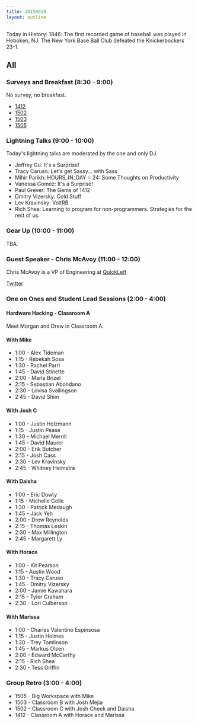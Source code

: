 ```yaml
---
title: 20150619
layout: outline
---
```


Today in History: 1846: The first recorded game of baseball was played in Hoboken, NJ. 
The New York Base Ball Club defeated the Knickerbockers 23-1.
 
## All

### Surveys and Breakfast (8:30 - 9:00)

No survey, no breakfast.

* [1412](https://docs.google.com/a/casimircreative.com/forms/d/1YZCwbHn5D5HWSCxRhBZg9RmH8TtszB8c67P8jmDB05E/viewform)
* [1502](https://docs.google.com/a/casimircreative.com/forms/d/1PcHozsIIf843mdTpOWTeGPlueVftm-gL25IatZstqJQ/viewform)
* [1503](https://docs.google.com/a/casimircreative.com/forms/d/11Eyb41AD4eZ-bZ0pSH8U6JFu1rjApfan43WUz7ihm_w/viewform)
* [1505](https://docs.google.com/a/casimircreative.com/forms/d/18H7jvC8xR6hoGI0damkIvrx-xwg-UjjJOQyjQDEL4YI/viewform)

### Lightning Talks (9:00 - 10:00)

Today's lightning talks are moderated by the one and only DJ. 

* Jeffrey Gu: It's a Surprise!
* Tracy Caruso: Let's get Sassy... with Sass
* Mihir Parikh: HOURS_IN_DAY = 24: Some Thoughts on Productivity
* Vanessa Gomez: It's a Surprise!
* Paul Grever: The Gems of 1412
* Dmitry Vizersky: Cold Stuff
* Lev Kravinsky: VoltRB
* Rich Shea: Learning to program for non-programmers. Strategies for the rest of us.

### Gear Up (10:00 - 11:00)

TBA.

### Guest Speaker - Chris McAvoy (11:00 - 12:00)

Chris McAvoy is a VP of Engineering at [QuickLeft](http://www.quickleft.com)

[Twitter](https://twitter.com/chmcavoy)

### One on Ones and Student Lead Sessions (2:00 - 4:00)

#### Hardware Hacking - Classroom A

Meet Morgan and Drew in Classroom A.

#### With Mike

* 1:00 - Alex Tideman
* 1:15 - Rebekah Sosa
* 1:30 - Rachel Parri
* 1:45 - David Stinette
* 2:00 - Marla Brizel
* 2:15 - Sebastian Abondano
* 2:30 - Lovisa Svallingson
* 2:45 - David Shim

#### With Josh C

* 1:00 - Justin Holzmann
* 1:15 - Justin Pease
* 1:30 - Michael Merrill
* 1:45 - David Maurer
* 2:00 - Erik Butcher
* 2:15 - Josh Cass
* 2:30 - Lev Kravinsky
* 2:45 - Whitney Heimstra

#### With Daisha
* 1:00 - Eric Dowty
* 1:15 - Michelle Golle
* 1:30 - Patrick Medaugh
* 1:45 - Jack Yeh
* 2:00 - Drew Reynolds
* 2:15 - Thomas Leskin
* 2:30 - Max Millington
* 2:45 - Margarett Ly

#### With Horace

* 1:00 - Kit Pearson
* 1:15 - Austin Wood
* 1:30 - Tracy Caruso
* 1:45 - Dmitry Vizersky
* 2:00 - Jamie Kawahara
* 2:15 - Tyler Graham
* 2:30 - Lori Culberson

#### With Marissa

* 1:00 - Charles Valentino Espinsosa
* 1:15 - Justin Holmes
* 1:30 - Trey Tomlinson
* 1:45 - Markus Olsen
* 2:00 - Edward McCarthy
* 2:15 - Rich Shea
* 2:30 - Tess Griffin

### Group Retro (3:00 - 4:00)

* 1505 - Big Workspace with Mike
* 1503 - Classroom B with Josh Mejia
* 1502 - Classroom C with Josh Cheek and Daisha
* 1412 - Classroom A with Horace and Marissa
